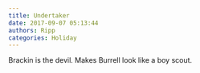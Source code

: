 ```yaml
---
title: Undertaker
date: 2017-09-07 05:13:44
authors: Ripp
categories: Holiday
---
```


 Brackin is the devil. Makes Burrell look like a boy scout.